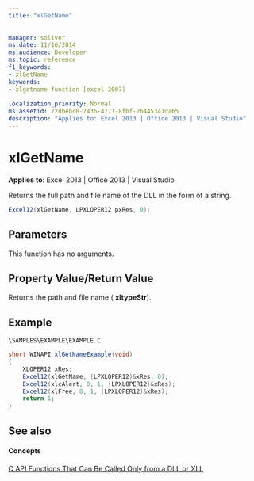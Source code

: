 ```yaml
---
title: "xlGetName"
 
 
manager: soliver
ms.date: 11/16/2014
ms.audience: Developer
ms.topic: reference
f1_keywords:
- xlGetName
keywords:
- xlgetname function [excel 2007]
 
localization_priority: Normal
ms.assetid: 72dbebc0-7436-4771-8fbf-2b445341da65
description: "Applies to: Excel 2013 | Office 2013 | Visual Studio"
---
```


# xlGetName

 **Applies to**: Excel 2013 | Office 2013 | Visual Studio 
  
Returns the full path and file name of the DLL in the form of a string.
  
```cs
Excel12(xlGetName, LPXLOPER12 pxRes, 0);
```

## Parameters

This function has no arguments.
  
## Property Value/Return Value

Returns the path and file name ( **xltypeStr**). 
  
## Example

 `\SAMPLES\EXAMPLE\EXAMPLE.C`
  
```cs
short WINAPI xlGetNameExample(void)
{
    XLOPER12 xRes;
    Excel12(xlGetName, (LPXLOPER12)&xRes, 0);
    Excel12(xlcAlert, 0, 1, (LPXLOPER12)&xRes);
    Excel12(xlFree, 0, 1, (LPXLOPER12)&xRes);
    return 1;
}
```

## See also

#### Concepts

[C API Functions That Can Be Called Only from a DLL or XLL](c-api-functions-that-can-be-called-only-from-a-dll-or-xll.md)

